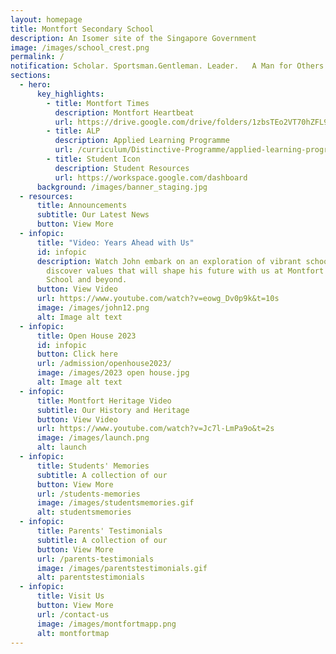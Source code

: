```yaml
---
layout: homepage
title: Montfort Secondary School
description: An Isomer site of the Singapore Government
image: /images/school_crest.png
permalink: /
notification: Scholar. Sportsman.Gentleman. Leader.   A Man for Others.
sections:
  - hero:
      key_highlights:
        - title: Montfort Times
          description: Montfort Heartbeat
          url: https://drive.google.com/drive/folders/1zbsTEo2VT70hZFL9xNJpS_KkUqP2tfTa
        - title: ALP
          description: Applied Learning Programme
          url: /curriculum/Distinctive-Programme/applied-learning-programme
        - title: Student Icon
          description: Student Resources
          url: https://workspace.google.com/dashboard
      background: /images/banner_staging.jpg
  - resources:
      title: Announcements
      subtitle: Our Latest News
      button: View More
  - infopic:
      title: "Video: Years Ahead with Us"
      id: infopic
      description: Watch John embark on an exploration of vibrant school life, and
        discover values that will shape his future with us at Montfort Secondary
        School and beyond.
      button: View Video
      url: https://www.youtube.com/watch?v=eowg_Dv0p9k&t=10s
      image: /images/john12.png
      alt: Image alt text
  - infopic:
      title: Open House 2023
      id: infopic
      button: Click here
      url: /admission/openhouse2023/
      image: /images/2023 open house.jpg
      alt: Image alt text
  - infopic:
      title: Montfort Heritage Video
      subtitle: Our History and Heritage
      button: View Video
      url: https://www.youtube.com/watch?v=Jc7l-LmPa9o&t=2s
      image: /images/launch.png
      alt: launch
  - infopic:
      title: Students' Memories
      subtitle: A collection of our
      button: View More
      url: /students-memories
      image: /images/studentsmemories.gif
      alt: studentsmemories
  - infopic:
      title: Parents' Testimonials
      subtitle: A collection of our
      button: View More
      url: /parents-testimonials
      image: /images/parentstestimonials.gif
      alt: parentstestimonials
  - infopic:
      title: Visit Us
      button: View More
      url: /contact-us
      image: /images/montfortmapp.png
      alt: montfortmap
---
```

